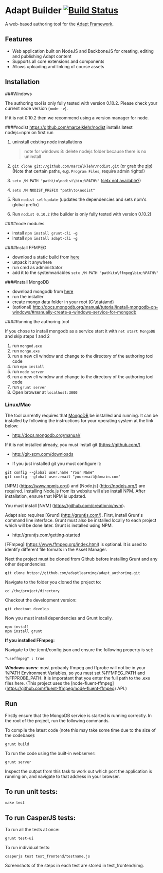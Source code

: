# Adapt Builder [![Build Status](https://secure.travis-ci.org/adaptlearning/adapt_authoring.png)](http://travis-ci.org/adaptlearning/adapt_authoring)
 
A web-based authoring tool for the [Adapt Framework](https://community.adaptlearning.org/).

## Features

* Web application built on NodeJS and BackboneJS for creating, editing and publishing Adapt content
* Supports all core extensions and components
* Allows uploading and linking of course assets

## Installation
###Windows

The authoring tool is only fully tested with version 0.10.2. 
Please check your current node version (`node -v`). 

If it is not 0.10.2 then we recommend using a version manager for node.

####nodist
https://github.com/marcelklehr/nodist
installs latest nodejs+npm on first run    

1. uninstall existing node installations
    
    >note for windows 8:
    >delete nodejs folder because there is no uninstall

2. `git clone git://github.com/marcelklehr/nodist.git` (or grab the [zip](https://github.com/marcelklehr/nodist/zipball/master))  
   (Note that certain paths, e.g. `Program Files`, require admin rights!)

3. `setx /M PATH "path\to\nodist\bin;%PATH%"` ([setx not available?](http://www.computerhope.com/issues/ch000549.htm))

4. `setx /M NODIST_PREFIX "path\to\nodist"`

5. Run `nodist selfupdate` (updates the dependencies and sets npm's global prefix)

6. Run `nodist 0.10.2` (the builder is only fully tested with version 0.10.2)

####node modules

* install `npm install grunt-cli -g`
* install `npm install adapt-cli -g`

####Install FFMPEG
* download a static build from [here](http://ffmpeg.zeranoe.com/builds/)
* unpack it anywhere
* run cmd as administrator
* add it to the systemvariables `setx /M PATH "path\to\ffmpeg\bin;%PATH%"` 


####Install MongoDB
* download mongodb from [here](http://www.mongodb.org/downloads)
* run the installer
* create mongo data folder in your root (C:\data\md)
* (optional) http://docs.mongodb.org/manual/tutorial/install-mongodb-on-windows/#manually-create-a-windows-service-for-mongodb


####Running the authoring tool

If you chose to install mongodb as a service start it with `net start MongoDB` and skip steps 1 and 2

1. run `mongod.exe`
2. run `mongo.exe`
3. run a new cli window and change to the directory of the authoring tool code
4. run `npm install`
5. run `node server`
6. run a new cli window and change to the directory of the authoring tool code
7. run  `grunt server`
8. Open browser at `localhost:3000`

### Linux/Mac
The tool currently requires that [MongoDB](http://www.mongodb.org) be installed and running. It can be installed by following the instructions for your operating system at the link below: 

* http://docs.mongodb.org/manual/


If it is not installed already, you must install git (https://github.com/).

* http://git-scm.com/downloads

* If you just installed git you must configure it:

```
git config --global user.name "Your Name"
git config --global user.email "youremail@domain.com"
```


[NPM] (https://www.npmjs.org/) and [Node.js] (http://nodejs.org/) are required. Installing Node.js from its website will also install NPM. After installation, ensure that NPM is updated. 



You must install [NVM] (https://github.com/creationix/nvm). 



Adapt also requires [Grunt] (http://gruntjs.com/). First, install Grunt's command line interface. Grunt must also be installed locally to each project which will be done later. Grunt is installed using NPM.

* http://gruntjs.com/getting-started



[FFmpeg] (https://www.ffmpeg.org/index.html) is optional. It is used to identify different file formats in the Asset Manager. 


Next the project must be cloned from Github before installing Grunt and any other dependencies:

```
git clone https://github.com/adaptlearning/adapt_authoring.git
```

Navigate to the folder you cloned the project to:

```
cd /the/project/directory
```

Checkout the development version:

```
git checkout develop
```

Now you must install dependencies and Grunt locally.

```
npm install
npm install grunt
```

**If you installed FFmpeg:**

Navigate to the /conf/config.json and ensure the following property is set:
```
"useffmpeg" : true
```
_**Windows users**_: most probably ffmpeg and ffprobe will not be in your %PATH Environment Variables, so you must set %FFMPEG_PATH and %FFPROBE_PATH.  It is imporatant that you enter the full path to the .exe files here.  (This project uses the [node-fluent-ffmpeg] (https://github.com/fluent-ffmpeg/node-fluent-ffmpeg) API.)

## Run

Firstly ensure that the MongoDB service is started is running correctly. In the root of the project, run the following commands.

To compile the latest code (note this may take some time due to the size of the codebase):
```
grunt build
```

To run the code using the built-in webserver:
```
grunt server
```

Inspect the output from this task to work out which port the application is running on, and navigate to that address in your browser.

## To run unit tests:
```
make test
```

## To run CasperJS tests:
To run all the tests at once:

```
grunt test-ui
```

To run individual tests:

```
casperjs test test_frontend/testname.js
```

Screenshots of the steps in each test are stored in test_frontend/img.
